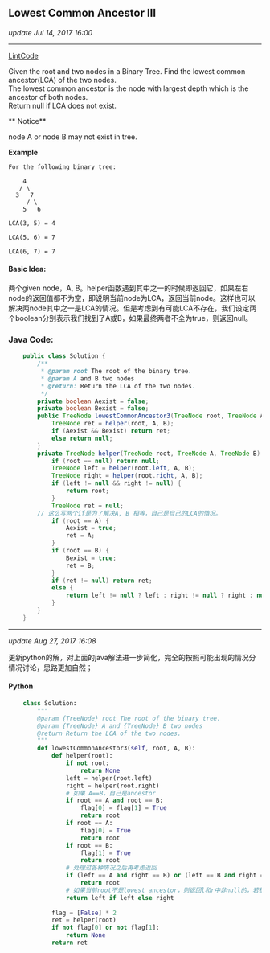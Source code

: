 ## Lowest Common Ancestor III
_update Jul 14, 2017 16:00_

---
[LintCode](http://www.lintcode.com/en/problem/lowest-common-ancestor-iii/)

Given the root and two nodes in a Binary Tree. Find the lowest common ancestor(LCA) of the two nodes.  
The lowest common ancestor is the node with largest depth which is the ancestor of both nodes.  
Return null if LCA does not exist.

** Notice**  

node A or node B may not exist in tree.  
  
**Example**  

    For the following binary tree:
      
        4
       / \
      3   7
         / \
        5   6
        
    LCA(3, 5) = 4
      
    LCA(5, 6) = 7
      
    LCA(6, 7) = 7

#### Basic Idea:
两个given node，A, B。helper函数遇到其中之一的时候即返回它，如果左右node的返回值都不为空，即说明当前node为LCA，返回当前node。这样也可以解决两node其中之一是LCA的情况。但是考虑到有可能LCA不存在，我们设定两个boolean分别表示我们找到了A或B，如果最终两者不全为true，则返回null。

### Java Code:
```java
    public class Solution {
        /**
         * @param root The root of the binary tree.
         * @param A and B two nodes
         * @return: Return the LCA of the two nodes.
         */
        private boolean Aexist = false;
        private boolean Bexist = false;
        public TreeNode lowestCommonAncestor3(TreeNode root, TreeNode A, TreeNode B) {
            TreeNode ret = helper(root, A, B);
            if (Aexist && Bexist) return ret;
            else return null;
        }
        private TreeNode helper(TreeNode root, TreeNode A, TreeNode B) {
            if (root == null) return null;
            TreeNode left = helper(root.left, A, B);
            TreeNode right = helper(root.right, A, B);
            if (left != null && right != null) {
                return root;
            }
            TreeNode ret = null;
        // 这么写两个if是为了解决A, B 相等，自己是自己的LCA的情况。
            if (root == A) {
                Aexist = true;
                ret = A;
            }
            if (root == B) {
                Bexist = true;
                ret = B;
            }
            if (ret != null) return ret;
            else {
                return left != null ? left : right != null ? right : null;
            }
        }
    }
```

---
_update Aug 27, 2017  16:08_

更新python的解，对上面的java解法进一步简化，完全的按照可能出现的情况分情况讨论，思路更加自然；
#### Python
```python
    class Solution:
        """
        @param {TreeNode} root The root of the binary tree.
        @param {TreeNode} A and {TreeNode} B two nodes
        @return Return the LCA of the two nodes.
        """ 
        def lowestCommonAncestor3(self, root, A, B):
            def helper(root):
                if not root:
                    return None
                left = helper(root.left)
                right = helper(root.right)
                # 如果 A==B，自己是ancestor
                if root == A and root == B:
                    flag[0] = flag[1] = True
                    return root
                if root == A:
                    flag[0] = True
                    return root
                if root == B:
                    flag[1] = True
                    return root
                # 处理过各种情况之后再考虑返回
                if (left == A and right == B) or (left == B and right == A):
                    return root
                # 如果当前root不是lowest ancestor，则返回l和r中非null的，若都是null，则返回null
                return left if left else right
                
            flag = [False] * 2
            ret = helper(root)
            if not flag[0] or not flag[1]:
                return None
            return ret
```

